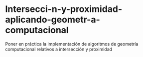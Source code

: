 # Intersecci-n-y-proximidad-aplicando-geometr-a-computacional
Poner en práctica la implementación de algoritmos de geometría computacional relativos a intersección y proximidad

